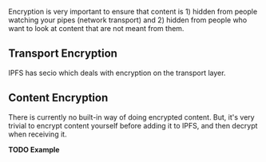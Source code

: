 Encryption is very important to ensure that content is 1) hidden from people
watching your pipes (network transport) and 2) hidden from people who want to
look at content that are not meant from them.

## Transport Encryption

IPFS has secio which deals with encryption on the transport layer.

## Content Encryption

There is currently no built-in way of doing encrypted content. But, it's very
trivial to encrypt content yourself before adding it to IPFS, and then decrypt
when receiving it.

**TODO Example**
